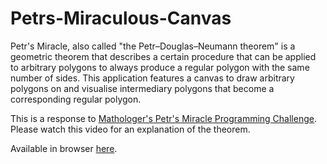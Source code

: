 # Petrs-Miraculous-Canvas
Petr's Miracle, also called "the Petr–Douglas–Neumann theorem" is a geometric theorem that describes a certain procedure that can be applied to arbitrary polygons to always produce a regular polygon with the same number of sides. This application features a canvas to draw arbitrary polygons on and visualise intermediary polygons that become a corresponding regular polygon.  
  
This is a response to [Mathologer's Petr's Miracle Programming Challenge](https://youtu.be/WLAW5yz5O3E?si=bkrz9rC9_a5rBA_D). Please watch this video for an explanation of the theorem.  
  
Available in browser [here](https://sskki-exe.github.io/Petrs-Miraclous-Canvas/).
